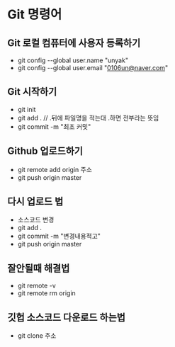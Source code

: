 # Git 명령어

## Git 로컬 컴퓨터에 사용자 등록하기

- git config --global user.name "unyak"
- git config --global user.email "0106un@naver.com"

## Git 시작하기

- git init
- git add . // .뒤에 파일명을 적는대 .하면 전부라는 뜻임
- git commit -m "최초 커밋"

## Github 업로드하기

- git remote add origin 주소
- git push origin master

## 다시 업로드 법
- 소스코드 변경
- git add .
- git commit -m "변경내용적고"
- git push origin master

## 잘안될때 해결법

- git remote -v
- git remote rm origin

## 깃헙 소스코드 다운로드 하는법
- git clone 주소